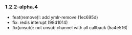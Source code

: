 ### 1.2.2-alpha.4

* feat(remove)!: add ymlr-remove (1ec695d)
* fix: redis interupt (98d1014)
* fix(unsub): not unsub channel with all callback (5a4e516)
